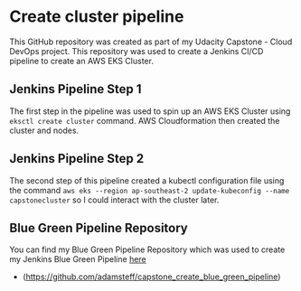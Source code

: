 
# Create cluster pipeline
This GitHub repository was created as part of my Udacity Capstone - Cloud DevOps project. This repository was used to create a Jenkins CI/CD pipeline to create an AWS EKS Cluster.

## Jenkins Pipeline Step 1
The first step in the pipeline was used to spin up an AWS EKS Cluster using `eksctl create cluster` command. AWS Cloudformation then created the cluster and nodes.

## Jenkins Pipeline Step 2
The second step of this pipeline created a kubectl configuration file using the command `aws eks --region ap-southeast-2 update-kubeconfig --name capstonecluster` so I could interact with the cluster later.

## Blue Green Pipeline Repository
You can find my Blue Green Pipeline Repository which was used to create my Jenkins Blue Green Pipeline [here](https://github.com/adamsteff/capstone_create_blue_green_pipeline)
- (https://github.com/adamsteff/capstone_create_blue_green_pipeline) 








